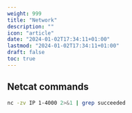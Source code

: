 ```yaml
---
weight: 999
title: "Network"
description: ""
icon: "article"
date: "2024-01-02T17:34:11+01:00"
lastmod: "2024-01-02T17:34:11+01:00"
draft: false
toc: true
---
```


## Netcat commands

```bash
nc -zv IP 1-4000 2>&1 | grep succeeded
```